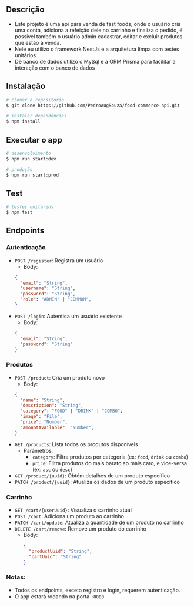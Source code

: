 ## Descrição

- Este projeto é uma api para venda de fast foods, onde o usuário cria uma conta, adiciona a refeição dele no carrinho e finaliza o pedido, é possível também o usuário admin cadastrar, editar e excluir produtos que estão à venda.
- Nele eu utilizo o framework NestJs e a arquitetura limpa com testes unitários
- De banco de dados utilizo o MySql e a ORM Prisma para facilitar a interação com o banco de dados

## Instalação

```bash
# clonar o repositório
$ git clone https://github.com/PedroAugSouza/food-commerce-api.git

# instalar dependências
$ npm install
```

## Executar o app

```bash
# desenvolvimento
$ npm run start:dev

# produção
$ npm run start:prod
```

## Test

```bash
# testes unitários
$ npm test
```

## Endpoints

### Autenticação

- `POST /register`: Registra um usuário
  - Body:
  ```json
  {
    "email": "String",
    "username": "String",
    "password": "String",
    "role": "ADMIN" | "COMMOM",
  }
  ```
- `POST /login`: Autentica um usuário existente
  - Body:
  ```json
  {
    "email": "String",
    "password": "String"
  }
  ```

### Produtos

- `POST /product`: Cria um produto novo
  - Body:
  ```json
  {
    "name": "String",
    "description": "String",
    "category": "FOOD" | "DRINK" | "COMBO",
    "image": "File",
    "price": "Number",
    "amountAvailable": "Number",
  }
  ```
- `GET /products`: Lista todos os produtos disponíveis
  - Parâmetros:
    - `category`: Filtra produtos por categoria (ex: `food`, `drink` ou `combo`)
    - `price`: Filtra produtos do mais barato ao mais caro, e vice-versa (ex: `asc` ou `desc`)
- `GET /product/{uuid}`: Obtém detalhes de um produto específico
- `PATCH /product/{uuid}`: Atualiza os dados de um produto específico

### Carrinho

- `GET /cart/{userUuid}`: Visualiza o carrinho atual
- `POST /cart`: Adiciona um produto ao carrinho
- `PATCH /cart/update`: Atualiza a quantidade de um produto no carrinho
- `DELETE /cart/remove`: Remove um produto do carrinho
  - Body:
    ```json
    {
      "productUuid": "String",
      "cartUuid": "String"
    }
    ```

### Notas:

- Todos os endpoints, exceto registro e login, requerem autenticação.
- O app estará rodando na porta `:8000`
